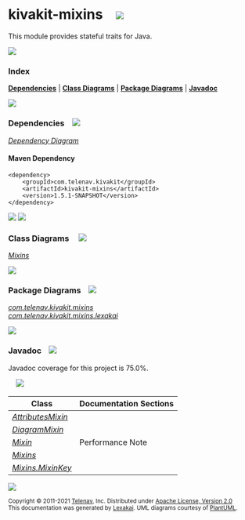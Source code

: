 [//]: # (start-user-text)



[//]: # (end-user-text)

# kivakit-mixins &nbsp;&nbsp; <img src="https://www.kivakit.org/images/puzzle-32.png" srcset="https://www.kivakit.org/images/puzzle-32-2x.png 2x"/>

This module provides stateful traits for Java.

<img src="https://www.kivakit.org/images/horizontal-line-512.png" srcset="https://www.kivakit.org/images/horizontal-line-512-2x.png 2x"/>

### Index



[**Dependencies**](#dependencies) | [**Class Diagrams**](#class-diagrams) | [**Package Diagrams**](#package-diagrams) | [**Javadoc**](#javadoc)

<img src="https://www.kivakit.org/images/horizontal-line-512.png" srcset="https://www.kivakit.org/images/horizontal-line-512-2x.png 2x"/>

### Dependencies <a name="dependencies"></a> &nbsp;&nbsp; <img src="https://www.kivakit.org/images/dependencies-32.png" srcset="https://www.kivakit.org/images/dependencies-32-2x.png 2x"/>

[*Dependency Diagram*](https://www.kivakit.org/1.5.1-SNAPSHOT/lexakai/kivakit/kivakit-mixins/documentation/diagrams/dependencies.svg)

#### Maven Dependency

    <dependency>
        <groupId>com.telenav.kivakit</groupId>
        <artifactId>kivakit-mixins</artifactId>
        <version>1.5.1-SNAPSHOT</version>
    </dependency>

<img src="https://www.kivakit.org/images/horizontal-line-128.png" srcset="https://www.kivakit.org/images/horizontal-line-128-2x.png 2x"/>

[//]: # (start-user-text)



[//]: # (end-user-text)

<img src="https://www.kivakit.org/images/horizontal-line-128.png" srcset="https://www.kivakit.org/images/horizontal-line-128-2x.png 2x"/>

### Class Diagrams <a name="class-diagrams"></a> &nbsp; &nbsp; <img src="https://www.kivakit.org/images/diagram-40.png" srcset="https://www.kivakit.org/images/diagram-40-2x.png 2x"/>

[*Mixins*](https://www.kivakit.org/1.5.1-SNAPSHOT/lexakai/kivakit/kivakit-mixins/documentation/diagrams/diagram-mixin.svg)

<img src="https://www.kivakit.org/images/horizontal-line-128.png" srcset="https://www.kivakit.org/images/horizontal-line-128-2x.png 2x"/>

### Package Diagrams <a name="package-diagrams"></a> &nbsp;&nbsp; <img src="https://www.kivakit.org/images/box-32.png" srcset="https://www.kivakit.org/images/box-32-2x.png 2x"/>

[*com.telenav.kivakit.mixins*](https://www.kivakit.org/1.5.1-SNAPSHOT/lexakai/kivakit/kivakit-mixins/documentation/diagrams/com.telenav.kivakit.mixins.svg)  
[*com.telenav.kivakit.mixins.lexakai*](https://www.kivakit.org/1.5.1-SNAPSHOT/lexakai/kivakit/kivakit-mixins/documentation/diagrams/com.telenav.kivakit.mixins.lexakai.svg)

<img src="https://www.kivakit.org/images/horizontal-line-128.png" srcset="https://www.kivakit.org/images/horizontal-line-128-2x.png 2x"/>

### Javadoc <a name="javadoc"></a> &nbsp;&nbsp; <img src="https://www.kivakit.org/images/books-32.png" srcset="https://www.kivakit.org/images/books-32-2x.png 2x"/>

Javadoc coverage for this project is 75.0%.  
  
&nbsp; &nbsp; <img src="https://www.kivakit.org/images/meter-80-96.png" srcset="https://www.kivakit.org/images/meter-80-96-2x.png 2x"/>




| Class | Documentation Sections |
|---|---|
| [*AttributesMixin*](https://www.kivakit.org/1.5.1-SNAPSHOT/javadoc/kivakit/kivakit.mixins/com/telenav/kivakit/mixins/AttributesMixin.html) |  |  
| [*DiagramMixin*](https://www.kivakit.org/1.5.1-SNAPSHOT/javadoc/kivakit/kivakit.mixins/com/telenav/kivakit/mixins/lexakai/DiagramMixin.html) |  |  
| [*Mixin*](https://www.kivakit.org/1.5.1-SNAPSHOT/javadoc/kivakit/kivakit.mixins/com/telenav/kivakit/mixins/Mixin.html) | Performance Note |  
| [*Mixins*](https://www.kivakit.org/1.5.1-SNAPSHOT/javadoc/kivakit/kivakit.mixins/com/telenav/kivakit/mixins/Mixins.html) |  |  
| [*Mixins.MixinKey*](https://www.kivakit.org/1.5.1-SNAPSHOT/javadoc/kivakit/kivakit.mixins/com/telenav/kivakit/mixins/Mixins.MixinKey.html) |  |  

[//]: # (start-user-text)



[//]: # (end-user-text)

<img src="https://www.kivakit.org/images/horizontal-line-512.png" srcset="https://www.kivakit.org/images/horizontal-line-512-2x.png 2x"/>

<sub>Copyright &#169; 2011-2021 [Telenav](https://telenav.com), Inc. Distributed under [Apache License, Version 2.0](LICENSE)</sub>  
<sub>This documentation was generated by [Lexakai](https://lexakai.org). UML diagrams courtesy of [PlantUML](https://plantuml.com).</sub>

